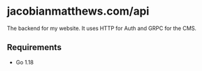 # jacobianmatthews.com/api

The backend for my website. It uses HTTP for Auth and GRPC for the CMS.

## Requirements

- Go 1.18

